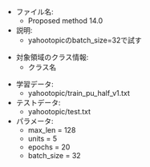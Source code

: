 - ファイル名:
    - Proposed method 14.0
- 説明:
    - yahootopicのbatch_size=32で試す
<!-- - 情報源領域:
    - 20news:全文書
    - dbpedia:train.csv
    - reuter:全文書
    - yahootopic:train_pu_half_v0.txt, train_pu_half_v1.txt -->
- 対象領域のクラス情報:
    - クラス名
<!-- - 学習データ選択方法:
    - rank1-rank2 > 0.05
- 各クラス文書数：3000
- 5と9の文書数：500*6 -->
- 学習データ:
    <!-- - choiced_train_data.csv -->
    - yahootopic/train_pu_half_v1.txt
- テストデータ:
    <!-- - dbpedia/test.csv -->
    - yahootopic/test.txt
- パラメータ:
    - max_len = 128
    - units = 5
    - epochs = 20
    - batch_size = 32